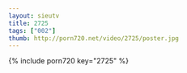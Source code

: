 ```yaml
--- 
layout: sieutv
title: 2725
tags: ["002"]
thumb: http://porn720.net/video/2725/poster.jpg
---
```

{% include porn720 key="2725" %} 
